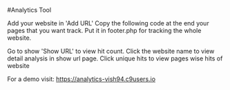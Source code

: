 #Analytics Tool

Add your website in 'Add URL'
Copy the following code at the end your pages that you want track. Put it in footer.php for tracking the whole website.
<script src="https://analytics-vish94.c9users.io/scripts/script.js"></script>

Go to show 'Show URL' to view hit count. Click the website name to view detail analysis in show url page. Click unique hits to view pages wise hits of website

For a demo visit: https://analytics-vish94.c9users.io 

